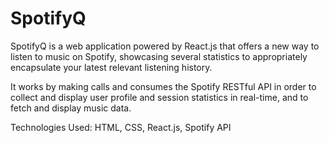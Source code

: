 # SpotifyQ

SpotifyQ is a web application powered by React.js that offers a new way to listen to music on Spotify, showcasing several statistics to appropriately encapsulate your latest relevant listening history. 

It works by making calls and consumes the Spotify RESTful API in order to collect and display user profile and session statistics in real-time, and to fetch and display music data.

Technologies Used: HTML, CSS, React.js, Spotify API

